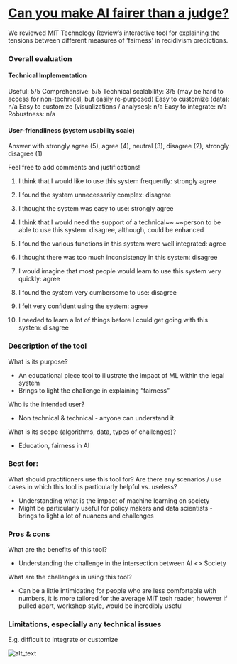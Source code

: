 # [Can you make AI fairer than a judge? ](https://www.technologyreview.com/2019/10/17/75285/ai-fairer-than-judge-criminal-risk-assessment-algorithm/)

We reviewed MIT Technology Review’s interactive tool for explaining the tensions between different measures of ‘fairness’ in recidivism predictions.

### Overall evaluation

#### Technical Implementation

Useful: 5/5
Comprehensive: 5/5
Technical scalability: 3/5 (may be hard to access for non-technical, but easily re-purposed)
Easy to customize (data): n/a
Easy to customize (visualizations / analyses): n/a
Easy to integrate: n/a
Robustness: n/a

#### User-friendliness (system usability scale)

Answer with strongly agree (5), agree (4), neutral (3), disagree (2), strongly disagree (1)

Feel free to add comments and justifications!

1. I think that I would like to use this system frequently: strongly agree

2. I found the system unnecessarily complex: disagree

3. I thought the system was easy to use: strongly agree

4. I think that I would need the support of a technical~~ ~~person to be able to use this system: disagree, although, could be enhanced

5. I found the various functions in this system were well integrated: agree

6. I thought there was too much inconsistency in this system: disagree

7. I would imagine that most people would learn to use this system very quickly: agree

8. I found the system very cumbersome to use: disagree

9. I felt very confident using the system: agree

10. I needed to learn a lot of things before I could get going with this system: disagree

### Description of the tool

What is its purpose?

- An educational piece tool to illustrate the impact of ML within the legal system
- Brings to light the challenge in explaining “fairness”

Who is the intended user?

- Non technical & technical - anyone can understand it

What is its scope (algorithms, data, types of challenges)?

- Education, fairness in AI

### Best for:

What should practitioners use this tool for? Are there any scenarios / use cases in which this tool is particularly helpful vs. useless?

- Understanding what is the impact of machine learning on society
- Might be particularly useful for policy makers and data scientists - brings to light a lot of nuances and challenges

### Pros & cons

What are the benefits of this tool?

- Understanding the challenge in the intersection between AI &lt;> Society

What are the challenges in using this tool?

- Can be a little intimidating for people who are less comfortable with numbers, it is more tailored for the average MIT tech reader, however if pulled apart, workshop style, would be incredibly useful

### Limitations, especially any technical issues

E.g. difficult to integrate or customize

![alt_text](../_media/image35.png "image_tooltip")
